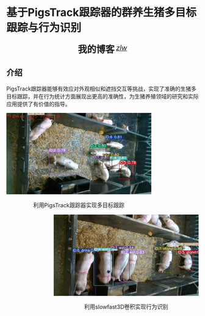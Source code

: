 # 基于PigsTrack跟踪器的群养生猪多目标跟踪与行为识别
  <div align="center">
    <b><font size="5">我的博客</font></b>
    <sup>
      <a href="https://blog.csdn.net/weixin_40594084?type=blog">
        <i><font size="4">zlw</font></i>
      </a>
    </sup>
  </div>

## 介绍
PigsTrack跟踪器能够有效应对外观相似和遮挡交互等挑战，实现了准确的生猪多目标跟踪，并在行为统计方面展现出更高的准确性，为生猪养殖领域的研究和实际应用提供了有价值的指导。

<div align="center">
  <div style="float:left;margin-right:10px;">
  <img src="https://github.com/zoe08/pigtrack_mmaction/blob/master/pigtrack.gif" width="380px"><br>
    <p style="font-size:1.5vw;">利用PigsTrack跟踪器实现多目标跟踪</p>
  </div>
  <div style="float:right;margin-right:0px;">
  <img src="https://github.com/zoe08/pigtrack_mmaction/blob/master/9%E6%9C%8813%E6%97%A5.gif" width="380px"><br>
    <p style="font-size:1.5vw;">利用slowfast3D卷积实现行为识别</p>
  </div>
</div>
